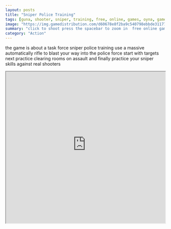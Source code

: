 ```yaml
---
layout: posts
title: "Sniper Police Training"
tags: [guna, shooter, sniper, training, free, online, games, oyna, game, free, games, play, play, games]
image: "https://img.gamedistribution.com/d60678e8f2ba9c540798ebbde31177e8.jpg"
summary: "click to shoot press the spacebar to zoom in  free online games oyna game free games play play games"
category: "Action"
---
```


the game is about a task force sniper police training use a massive automatically rifle to blast your way into the police force start with targets next practice clearing rooms on assault and finally practice your sniper skills against real shooters

<iframe width="100%" height="480px;" src="https://flash.gamedistribution.com?game=d60678e8f2ba9c540798ebbde31177e8"></iframe>
